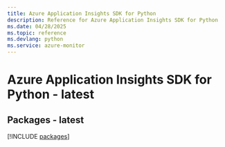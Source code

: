 ```yaml
---
title: Azure Application Insights SDK for Python
description: Reference for Azure Application Insights SDK for Python
ms.date: 04/28/2025
ms.topic: reference
ms.devlang: python
ms.service: azure-monitor
---
```

# Azure Application Insights SDK for Python - latest
## Packages - latest
[!INCLUDE [packages](application-insights-index.md)]